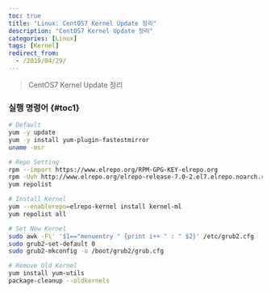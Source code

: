 ```yaml
---
toc: true
title: "Linux: CentOS7 Kernel Update 정리"
description: "CentOS7 Kernel Update 정리"
categories: [Linux]
tags: [Kernel]
redirect_from:
  - /2019/04/29/
---
```


> CentOS7 Kernel Update 정리

###  실행 명령어 {#toc1}

```bash
# Default
yum -y update
yum -y install yum-plugin-fastestmirror
uname -msr

# Repo Setting
rpm --import https://www.elrepo.org/RPM-GPG-KEY-elrepo.org
rpm -Uvh http://www.elrepo.org/elrepo-release-7.0-2.el7.elrepo.noarch.rpm
yum repolist

# Install Kernel
yum --enablerepo=elrepo-kernel install kernel-ml
yum repolist all

# Set New Kernel
sudo awk -F\' '$1=="menuentry " {print i++ " : " $2}' /etc/grub2.cfg
sudo grub2-set-default 0
sudo grub2-mkconfig -o /boot/grub2/grub.cfg

# Remove Old Kernel
yum install yum-utils
package-cleanup --oldkernels

```

[^1]: This is a footnote.

[kramdown]: https://kramdown.gettalong.org/
[My Blog]: https://marindie.github.io